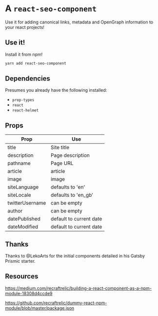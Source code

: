 # A `react-seo-component`

Use it for adding canonical links, metadata and OpenGraph information
to your react projects!

## Use it!

Install it from npm!

```bash
yarn add react-seo-component
```

## Dependencies

Presumes you already have the following installed:

- `prop-types`
- `react`
- `react-helmet`

## Props

| Prop            | Use                     |
| --------------- | ----------------------- |
| title           | Site title              |
| description     | Page description        |
| pathname        | Page URL                |
| article         | article                 |
| image           | image                   |
| siteLanguage    | defaults to 'en'        |
| siteLocale      | defaults to 'en_gb'     |
| twitterUsername | can be empty            |
| author          | can be empty            |
| datePublished   | default to current date |
| dateModified    | default to current date |

## Thanks

Thanks to @LekoArts for the initial components detailed in his Gatsby
Prismic starter.

## Resources

https://medium.com/recraftrelic/building-a-react-component-as-a-npm-module-18308d4ccde9

https://github.com/recraftrelic/dummy-react-npm-module/blob/master/package.json
